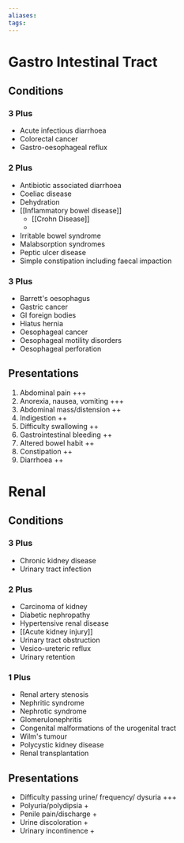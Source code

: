 ```yaml
---
aliases: 
tags: 
---
```


# Gastro Intestinal Tract
## Conditions
### 3 Plus
- Acute infectious diarrhoea
- Colorectal cancer
- Gastro-oesophageal reflux
### 2 Plus
- Antibiotic associated diarrhoea
- Coeliac disease
- Dehydration
- [[Inflammatory bowel disease]]
	- [[Crohn Disease]]
	- 
- Irritable bowel syndrome
- Malabsorption syndromes
- Peptic ulcer disease
- Simple constipation including faecal impaction
### 3 Plus
- Barrett's oesophagus
- Gastric cancer
- GI foreign bodies
- Hiatus hernia
- Oesophageal cancer
- Oesophageal motility disorders
- Oesophageal perforation

## Presentations
1. Abdominal pain +++
2. Anorexia, nausea, vomiting +++
3. Abdominal mass/distension ++
4. Indigestion ++
5. Difficulty swallowing ++
6. Gastrointestinal bleeding ++
7. Altered bowel habit ++
8. Constipation ++
9. Diarrhoea ++
# Renal
## Conditions
### 3 Plus
- Chronic kidney disease
- Urinary tract infection   
### 2 Plus
- Carcinoma of kidney       
- Diabetic nephropathy      
- Hypertensive renal disease
- [[Acute kidney injury]]   
- Urinary tract obstruction
- Vesico-ureteric reflux   
- Urinary retention        
### 1 Plus
- Renal artery stenosis
- Nephritic syndrome
- Nephrotic syndrome
- Glomerulonephritis
- Congenital malformations of the urogenital tract
- Wilm's tumour
- Polycystic kidney disease
- Renal transplantation
## Presentations
- Difficulty passing urine/ frequency/ dysuria +++
- Polyuria/polydipsia +
- Penile pain/discharge +
- Urine discoloration +
- Urinary incontinence +
